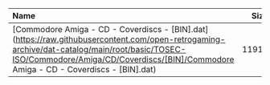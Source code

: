 |Name|Size|
|:---|---:|
|[Commodore Amiga - CD - Coverdiscs - [BIN].dat](https://raw.githubusercontent.com/open-retrogaming-archive/dat-catalog/main/root/basic/TOSEC-ISO/Commodore/Amiga/CD/Coverdiscs/[BIN]/Commodore Amiga - CD - Coverdiscs - [BIN].dat)|11916|
